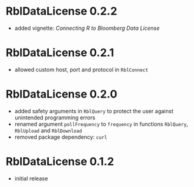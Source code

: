# RblDataLicense 0.2.2

- added vignette: _Connecting R to Bloomberg Data License_

# RblDataLicense 0.2.1

- allowed custom host, port and protocol in `RblConnect` 

# RblDataLicense 0.2.0

- added safety arguments in `RblQuery` to protect the user against unintended programming errors
- renamed argument `pollFrequency` to `frequency` in functions `RblQuery`, `RblUpload` and `RblDownload`
- removed package dependency: `curl` 

# RblDataLicense 0.1.2

- initial release